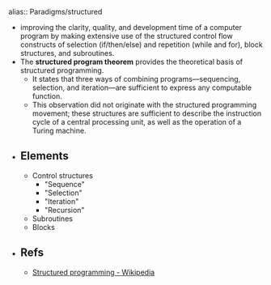 alias:: Paradigms/structured
- improving the clarity, quality, and development time of a computer program by making extensive use of the structured control flow constructs of selection (if/then/else) and repetition (while and for), block structures, and subroutines.
- The **structured program theorem** provides the theoretical basis of structured programming.
  - It states that three ways of combining programs—sequencing, selection, and iteration—are sufficient to express any computable function.
  - This observation did not originate with the structured programming movement; these structures are sufficient to describe the instruction cycle of a central processing unit, as well as the operation of a Turing machine.
- ## Elements
  - Control structures
    - "Sequence"
    - "Selection"
    - "Iteration"
    - "Recursion"
  - Subroutines
  - Blocks
- ## Refs
  - [Structured programming - Wikipedia](https://en.wikipedia.org/wiki/Structured_programming)